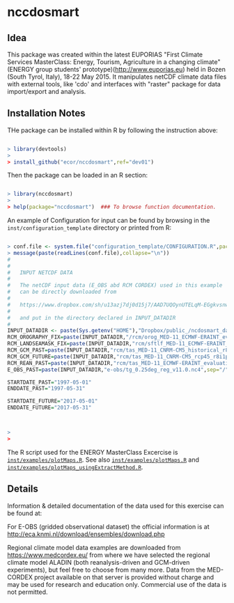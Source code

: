 # nccdosmart

## Idea

This package was created within the latest EUPORIAS "First Climate Services MasterClass: Energy, Tourism, Agriculture in a changing climate" (ENERGY group students' prototype)(http://www.euporias.eu) held in Bozen (South Tyrol, Italy), 18-22 May 2015.  It manipulates netCDF climate data files with external tools, like  'cdo' and interfaces with "raster" package for data import/export and analysis.

## Installation Notes

THe package can be installed within R by following the instruction above: 
```R

> library(devtools)
>
> install_github("ecor/nccdosmart",ref="dev01")


```
Then the package can be loaded in an R section: 
```R

> library(nccdosmart)
>
> help(package="nccdosmart")  ### To browse function documentation.
```
An example of Configuration for input can be found by browsing in the `inst/configuration_template` directory or printed from R:
```R

> conf.file <- system.file("configuration_template/CONFIGURATION.R",package="nccdosmart")
> message(paste(readLines(conf.file),collapse="\n"))
#
#
#   INPUT NETCDF DATA
# 
#   The netCDF input data (E_OBS abd RCM CORDEX) used in this example
#   can be directly downloaded from
#
#   https://www.dropbox.com/sh/u13azj7dj0d15j7/AAD7UQOynUTELqM-EGgkvsnwa?dl=0&s=sl
#
#   and put in the directory declared in INPUT_DATADIR
#
INPUT_DATADIR <- paste(Sys.getenv("HOME"),"Dropbox/public_/ncdosmart_data",sep="/") ## modify this value with the name of the directory containing the input file.  
RCM_OROGRAPHY_FIX=paste(INPUT_DATADIR,"/rcm/orog_MED-11_ECMWF-ERAINT_evaluation_r1i1p1_CNRM-ALADIN52_v1_fx.nc",sep="/")                  
RCM_LANDSEAMASK_FIX=paste(INPUT_DATADIR,"rcm/sftlf_MED-11_ECMWF-ERAINT_evaluation_r1i1p1_CNRM-ALADIN52_v1_fx.nc",sep="/")                   
RCM_GCM_PAST=paste(INPUT_DATADIR,"rcm/tas_MED-11_CNRM-CM5_historical_r8i1p1_CNRM-ALADIN52_v1_day_19960101-20001231.nc",sep="/")      
RCM_GCM_FUTURE=paste(INPUT_DATADIR,"rcm/tas_MED-11_CNRM-CM5_rcp45_r8i1p1_CNRM-ALADIN52_v1_day_20160101-20201231.nc",sep="/")        
RCM_REAN_PAST=paste(INPUT_DATADIR,"rcm/tas_MED-11_ECMWF-ERAINT_evaluation_r1i1p1_CNRM-ALADIN52_v1_day_19960101-20001231.nc",sep="/")
E_OBS_PAST=paste(INPUT_DATADIR,"e-obs/tg_0.25deg_reg_v11.0.nc4",sep="/")

STARTDATE_PAST="1997-05-01"
ENDDATE_PAST="1997-05-31"

STARTDATE_FUTURE="2017-05-01"
ENDDATE_FUTURE="2017-05-31"



>
> 
```
The R script used for the ENERGY MasterClass Excercise is [`inst/examples/plotMaps.R`](https://github.com/ecor/nccdosmart/blob/master/inst/examples/plotMaps.R). 
See also [`inst/examples/plotMaps.R`](https://github.com/ecor/nccdosmart/blob/master/inst/examples/plotMaps.R)
and [`inst/examples/plotMaps_usingExtractMethod.R`](https://github.com/ecor/nccdosmart/blob/master/inst/examples/plotMaps_usingExtractMethod.R).

## Details

Information & detailed documentation of the data used for this exercise can be found at:

For E-OBS (gridded observational dataset) the official information is at http://eca.knmi.nl/download/ensembles/download.php

Regional climate model data examples are downloaded from https://www.medcordex.eu/ from where we have selected the 
regional climate model ALADIN (both reanalysis-driven and GCM-driven experiments), but feel free to choose from many more. Data from the MED-CORDEX project available on that server is provided without charge and may be used for research and education only. Commercial use of the data is not permitted.

 


  
 





